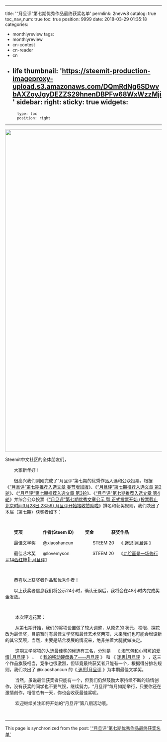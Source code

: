 
---
title: '“月旦评”第七期优秀作品最终获奖名单'
permlink: 2nevw8
catalog: true
toc_nav_num: true
toc: true
position: 9999
date: 2018-03-29 01:35:18
categories:
- monthlyreview
tags:
- monthlyreview
- cn-contest
- cn-reader
- cn
- life
thumbnail: 'https://steemit-production-imageproxy-upload.s3.amazonaws.com/DQmRdNg6SDwvbAXZoyJgyDEZZS29hnenDBPFw68WxWzzMji'
sidebar:
    right:
        sticky: true
widgets:
    -
        type: toc
        position: right
---


<html>
<p><img src="https://steemit-production-imageproxy-upload.s3.amazonaws.com/DQmRdNg6SDwvbAXZoyJgyDEZZS29hnenDBPFw68WxWzzMji" width="981" height="1033"/></p>
<p>Steemit中文社区的全体朋友们，</p>
<p>　　大家新年好！</p>
<p>　　很高兴我们刚刚完成了“月旦评”第七期的优秀作品入选和公众投票。根据《<a href="https://steemit.com/monthlyreview/@rivalhw/23onpa">“月旦评”第七期推荐入选文章 春节增加版</a>》、《<a href="https://steemit.com/monthlyreview/@rivalhw/6drpxm-2">“月旦评”第七期推荐入选文章 第2轮</a>》、《<a href="https://steemit.com/monthlyreview/@rivalhw/4dfusq-3">“月旦评”第七期推荐入选文章 第3轮</a>》、《<a href="https://steemit.com/monthlyreview/@rivalhw/4bo4yr-4">“月旦评”第七期推荐入选文章 第4轮</a>》并综合公众投票《<a href="https://steemit.com/monthlyreview/@rivalhw/4bo4yr-4">“月旦评”第七期优秀文章公示 暨 正式投票开始 (投票截止北京时间3月28日 23:59) 月旦评开始接收赞助啦</a>》排名和获奖规则，我们决出了本届（第七期）获奖者如下：</p>
<p><br></p>
<p>　　<strong>奖项 &nbsp;&nbsp;</strong>&nbsp;&nbsp;&nbsp;&nbsp;&nbsp;&nbsp;&nbsp;&nbsp;&nbsp;&nbsp;&nbsp;&nbsp;&nbsp;&nbsp;<strong>作者(Steem ID) &nbsp;&nbsp;&nbsp;&nbsp;&nbsp;&nbsp;&nbsp;&nbsp;&nbsp;&nbsp;奖金 &nbsp;&nbsp;&nbsp;&nbsp;&nbsp;&nbsp;&nbsp;&nbsp;&nbsp;&nbsp;&nbsp;&nbsp;&nbsp;&nbsp;&nbsp;&nbsp;获奖作品</strong></p>
<p>　　最佳文学奖 &nbsp;&nbsp;&nbsp;&nbsp;&nbsp;@xiaoshancun &nbsp;&nbsp;&nbsp;&nbsp;&nbsp;&nbsp;&nbsp;&nbsp;&nbsp;&nbsp;&nbsp;&nbsp;&nbsp;&nbsp;&nbsp;STEEM 20 &nbsp;&nbsp;&nbsp;《<a href="https://steemit.com/cn/@xiaoshancun/4unuwz-or"> 迷思|月旦评</a> 》</p>
<p>　　最佳艺术奖 &nbsp;&nbsp;&nbsp;&nbsp;&nbsp;@lovemyson &nbsp;&nbsp;&nbsp;&nbsp;&nbsp;&nbsp;&nbsp;&nbsp;&nbsp;&nbsp;&nbsp;&nbsp;&nbsp;&nbsp;&nbsp;&nbsp;&nbsp;&nbsp;STEEM 20 &nbsp;&nbsp;&nbsp;《<a href="https://steemit.com/art/@lovemyson/14">＃绘画是一场修行＃14西红柿🍅-月旦评</a>》</p>
<p><br></p>
<p>　　恭喜以上获奖者作品和优秀作者！</p>
<p>　　以上获奖者信息我们将公示24小时，确认无误后，我将会在48小时内完成奖金发放。</p>
<p><br></p>
<p>&nbsp;　　本次评选花絮：&nbsp;</p>
<p>&nbsp;　　从第七期开始，我们的奖项设置做了较大调整，从原先的 状元、榜眼、探花改为最佳奖，目前暂时有最佳文学奖和最佳艺术奖两项，未来我们也可能会增设新的其它奖项，当然，主要是结合发展的情况来，绝非拍着大腿就做决定。</p>
<p>&nbsp;　　这期文学奖项的入选最佳奖的候选有三名，分别是 &nbsp;&nbsp;&nbsp;《<a href="https://steemit.com/love/@tvb/bgn5e-or"> 淘气包和小可可的爱情| 月旦评</a> 》 、 《 <a href="https://steemit.com/cn/@winniex/51rvgt">我的移动硬盘丢了----月旦评</a> 》 和 《 <a href="https://steemit.com/cn/@xiaoshancun/4unuwz-or">迷思|月旦评</a> &nbsp;》 ，这三个作品旗鼓相当，竞争也很激烈，但毕竟最终获奖者只能有一个，根据得分排名规则，我们决出了 @xiaoshancun 的《<a href="https://steemit.com/cn/@xiaoshancun/4unuwz-or"> 迷思|月旦评</a> 》为本期最佳文学奖。</p>
<p>&nbsp;　　当然，虽说最佳获奖者只能有一个，但我们仍然鼓励大家持续不断的热情创作，没有获奖的同学也不要气馁，继续努力，“月旦评”每月如期举行，只要你还在激情创作，相信总有一天，你也会收获最佳奖呢。</p>
<p>&nbsp;　　欢迎继续关注即将开始的“月旦评”第八期活动哦。</p>
<p><br></p>
</html>

- - -

This page is synchronized from the post: ['“月旦评”第七期优秀作品最终获奖名单'](https://steemit.com/@rivalhw/2nevw8)
